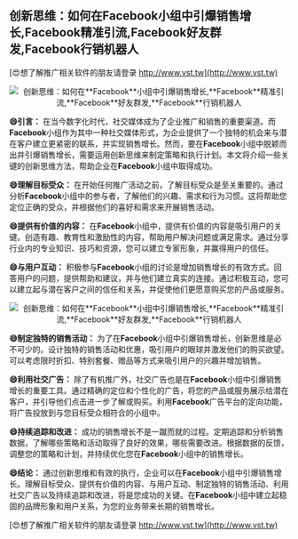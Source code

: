 ## **创新思维：如何在**Facebook**小组中引爆销售增长,**Facebook**精准引流,**Facebook**好友群发,**Facebook**行销机器人**

[😍想了解推广相关软件的朋友请登录 http://www.vst.tw](http://www.vst.tw)

 <center><img src="https://vst.tw/MP4/tuiguang/png/1.png" alt="创新思维：如何在**Facebook**小组中引爆销售增长,**Facebook**精准引流,**Facebook**好友群发,**Facebook**行销机器人"></center>

**😄引言：**
在当今数字化时代，社交媒体成为了企业推广和销售的重要渠道。而**Facebook**小组作为其中一种社交媒体形式，为企业提供了一个独特的机会来与潜在客户建立更紧密的联系，并实现销售增长。然而，要在**Facebook**小组中脱颖而出并引爆销售增长，需要运用创新思维来制定策略和执行计划。本文将介绍一些关键的创新思维方法，帮助企业在**Facebook**小组中取得成功。

**😄理解目标受众：**
在开始任何推广活动之前，了解目标受众是至关重要的。通过分析**Facebook**小组中的参与者，了解他们的兴趣、需求和行为习惯。这将帮助您定位正确的受众，并根据他们的喜好和需求来开展销售活动。

**😄提供有价值的内容：**
在**Facebook**小组中，提供有价值的内容是吸引用户的关键。创造有趣、教育性和激励性的内容，帮助用户解决问题或满足需求。通过分享行业内的专业知识、技巧和资源，您可以建立专家形象，并赢得用户的信任。

**😄与用户互动：**
积极参与**Facebook**小组的讨论是增加销售增长的有效方式。回答用户的问题，提供帮助和建议，并与他们建立真实的连接。通过积极互动，您可以建立起与潜在客户之间的信任和关系，并促使他们更愿意购买您的产品或服务。

 <center><img src="https://vst.tw/MP4/tuiguang/png/2.png" alt="创新思维：如何在**Facebook**小组中引爆销售增长,**Facebook**精准引流,**Facebook**好友群发,**Facebook**行销机器人"></center>

**😄制定独特的销售活动：**
为了在**Facebook**小组中引爆销售增长，创新思维是必不可少的。设计独特的销售活动和优惠，吸引用户的眼球并激发他们的购买欲望。可以考虑限时折扣、特别套餐、赠品等方式来吸引用户的兴趣并增加销售。

**😄利用社交广告：**
除了有机推广外，社交广告也是在**Facebook**小组中引爆销售增长的重要工具。通过精确的定位和个性化的广告，将您的产品或服务展示给潜在客户，并引导他们点击进一步了解或购买。利用**Facebook**广告平台的定向功能，将广告投放到与您目标受众相符合的小组中。

**😄持续追踪和改进：**
成功的销售增长不是一蹴而就的过程。定期追踪和分析销售数据，了解哪些策略和活动取得了良好的效果，哪些需要改进。根据数据的反馈，调整您的策略和计划，并持续优化您在**Facebook**小组中的销售增长。

**😄结论：**
通过创新思维和有效的执行，企业可以在**Facebook**小组中引爆销售增长。理解目标受众、提供有价值的内容、与用户互动、制定独特的销售活动、利用社交广告以及持续追踪和改进，将是您成功的关键。在**Facebook**小组中建立起稳固的品牌形象和用户关系，为您的业务带来长期的销售增长。

[😍想了解推广相关软件的朋友请登录 http://www.vst.tw](http://www.vst.tw)



